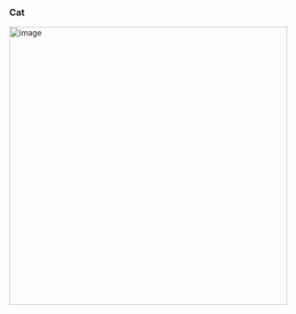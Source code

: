 ### Cat 
<img width="500" alt="image" src="https://user-images.githubusercontent.com/98692987/178717944-7b8fc894-6c46-46de-8f53-4f5d7271847d.png">
